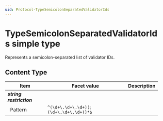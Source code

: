 ```yaml
---
uid: Protocol-TypeSemicolonSeparatedValidatorIds
---
```


# TypeSemicolonSeparatedValidatorIds simple type

Represents a semicolon-separated list of validator IDs.

## Content Type

|Item|Facet value|Description|
|--- |--- |--- |
|***string restriction***|||
|&nbsp;&nbsp;Pattern|`^(\d+\.\d+\.\d+)(;(\d+\.\d+\.\d+))*$`||
